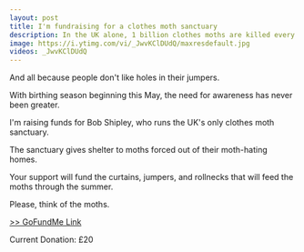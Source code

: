 ```yaml
---
layout: post
title: I'm fundraising for a clothes moth sanctuary
description: In the UK alone, 1 billion clothes moths are killed every year.
image: https://i.ytimg.com/vi/_JwvKClDUdQ/maxresdefault.jpg
videos: _JwvKClDUdQ
---
```


And all because people don't like holes in their jumpers.

<div class="youtube-player" data-id="{{ page.videos }}" data-thumb="{{ page.image }}"></div>

With birthing season beginning this May, the need for awareness has never been greater.

I'm raising funds for Bob Shipley, who runs the UK's only clothes moth sanctuary.

The sanctuary gives shelter to moths forced out of their moth-hating homes.

Your support will fund the curtains, jumpers, and rollnecks that will feed the moths through the summer.

Please, think of the moths.

[>> GoFundMe Link](https://uk.gofundme.com/moth-sanctuary)

Current Donation: £20
